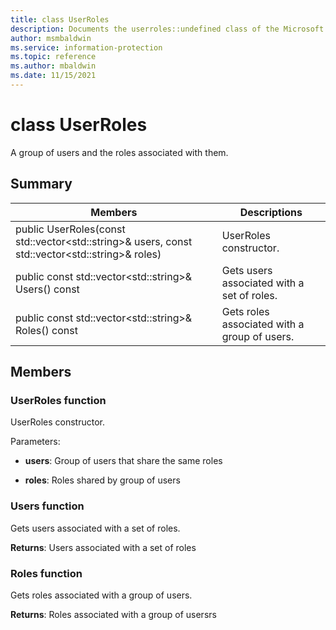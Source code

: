 ```yaml
---
title: class UserRoles 
description: Documents the userroles::undefined class of the Microsoft Purview Information Protection SDK.
author: msmbaldwin
ms.service: information-protection
ms.topic: reference
ms.author: mbaldwin
ms.date: 11/15/2021
---
```


# class UserRoles 
A group of users and the roles associated with them.
  
## Summary
 Members                        | Descriptions                                
--------------------------------|---------------------------------------------
public UserRoles(const std::vector\<std::string\>& users, const std::vector\<std::string\>& roles)  |  UserRoles constructor.
public const std::vector\<std::string\>& Users() const  |  Gets users associated with a set of roles.
public const std::vector\<std::string\>& Roles() const  |  Gets roles associated with a group of users.
  
## Members
  
### UserRoles function
UserRoles constructor.

Parameters:  
* **users**: Group of users that share the same roles 


* **roles**: Roles shared by group of users


  
### Users function
Gets users associated with a set of roles.

  
**Returns**: Users associated with a set of roles
  
### Roles function
Gets roles associated with a group of users.

  
**Returns**: Roles associated with a group of usersrs